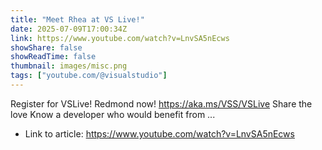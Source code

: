 ```yaml
---
title: "Meet Rhea at VS Live!"
date: 2025-07-09T17:00:34Z
link: https://www.youtube.com/watch?v=LnvSA5nEcws
showShare: false
showReadTime: false
thumbnail: images/misc.png
tags: ["youtube.com/@visualstudio"]
---
```

Register for VSLive! Redmond now! https://aka.ms/VSS/VSLive Share the love Know a developer who would benefit from ...

- Link to article: https://www.youtube.com/watch?v=LnvSA5nEcws